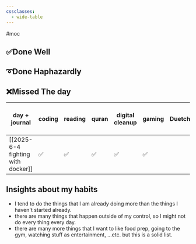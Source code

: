 ```yaml
---
cssclasses:
  - wide-table
---
```


#moc

## ✅Done Well

## ➰Done Haphazardly

## ❌Missed The day

| day + journal                     | coding | reading | quran | digital cleanup | gaming | Duetch | sharing | writing | move and go out |
| --------------------------------- | ------ | ------- | ----- | --------------- | ------ | ------ | ------- | ------- | --------------- |
| [[2025-6-4 fighting with docker]] | ✅      | ✅       | ✅     | ✅               | ✅      |        | ✅       |         |                 |

## Insights about my habits

- I tend to do the things that I am already doing more than the things I haven't started already.
- there are many things that happen outside of my control, so I might not do every thing every day.
- there are many more things that I want to like food prep, going to the gym, watching stuff as entertainment, …etc. but this is a solid list.

